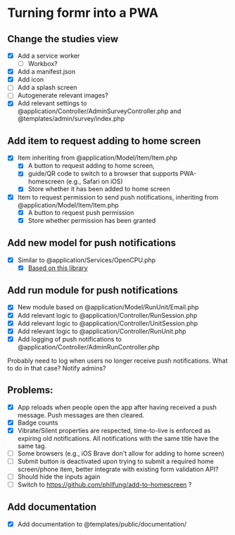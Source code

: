 # Turning formr into a PWA

## Change the studies view
- [x] Add a service worker
  - [ ] Workbox?
- [x] Add a manifest.json
- [x] Add icon 
- [ ] Add a splash screen
- [ ] Autogenerate relevant images?
- [x] Add relevant settings to @application/Controller/AdminSurveyController.php and @templates/admin/survey/index.php

## Add item to request adding to home screen
- [x] Item inheriting from @application/Model/Item/Item.php
   - [x] A button to request adding to home screen, 
   - [x] guide/QR code to switch to a browser that supports PWA-homescreen (e.g., Safari on iOS)
   - [x] Store whether it has been added to home screen
- [x] Item to request permission to send push notifications, inheriting from @application/Model/Item/Item.php
   - [x] A button to request push permission
   - [x] Store whether permission has been granted

## Add new model for push notifications
- [x] Similar to @application/Services/OpenCPU.php
  - [x] [Based on this library](https://github.com/web-push-libs/web-push-php)

## Add run module for push notifications
- [x] New module based on @application/Model/RunUnit/Email.php
- [x] Add relevant logic to @application/Controller/RunSession.php
- [x] Add relevant logic to @application/Controller/UnitSession.php
- [x] Add relevant logic to @application/Controller/RunUnit.php
- [x] Add logging of push notifications to @application/Controller/AdminRunController.php

Probably need to log when users no longer receive push notifications. What to do in that case? Notify admins?

## Problems:
- [x] App reloads when people open the app after having received a push message. Push messages are then cleared.
- [x] Badge counts
- [x] Vibrate/Silent properties are respected, time-to-live is enforced as expiring old notifications. All notifications with the same title have the same tag.
- [ ] Some browsers (e.g., iOS Brave don't allow for adding to home screen)
- [ ] Submit button is deactivated upon trying to submit a required home screen/phone item, better integrate with existing form validation API?
- [ ] Should hide the inputs again
- [ ] Switch to https://github.com/philfung/add-to-homescreen ?

## Add documentation
- [x] Add documentation to @templates/public/documentation/
